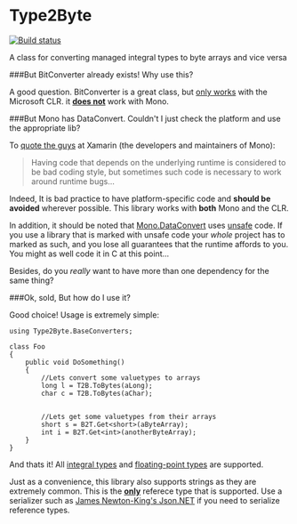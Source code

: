Type2Byte
=========

[![Build status](https://ci.appveyor.com/api/projects/status?id=1kikr01m0cg5rpy6)](https://ci.appveyor.com/project/type2byte)

A class for converting managed integral types to byte arrays and vice versa


###But BitConverter already exists! Why use this?

A good question. BitConverter is a great class, but [only works](http://www.mono-project.com/Mono_DataConvert#Problems_with_the_CLI.27s_System.BitConverter) with the Microsoft CLR. it <b><u>does not</u></b> work with Mono.



###But Mono has DataConvert. Couldn't I just check the platform and use the appropriate lib?

To [quote the guys](http://www.mono-project.com/FAQ:_Technical#Mono_Platforms) at Xamarin (the developers and maintainers of Mono):
>Having code that depends on the underlying runtime is considered to be bad coding style, but sometimes such code is necessary to work around runtime bugs...

Indeed, It is bad practice to have platform-specific code and <b>should be avoided</b> wherever possible. This library works with <b>both</b> Mono and the CLR. 

In addition, it should be noted that [Mono.DataConvert](https://raw.github.com/mono/mono/master/mcs/class/corlib/Mono/DataConverter.cs) uses [unsafe](http://msdn.microsoft.com/en-us/library/t2yzs44b.aspx) code. If you use a library that is marked with unsafe code your <i>whole</i> project has to marked as such, and you lose all guarantees that the runtime affords to you. You might as well code it in C at this point...

Besides, do you <i>really</i> want to have more than one dependency for the same thing?



###Ok, sold, But how do I use it?

Good choice! Usage is extremely simple:

    using Type2Byte.BaseConverters;
	
	class Foo
	{
		public void DoSomething()
		{
			//Lets convert some valuetypes to arrays
			long l = T2B.ToBytes(aLong);
			char c = T2B.ToBytes(aChar);
			

			//Lets get some valuetypes from their arrays
			short s = B2T.Get<short>(aByteArray);
			int i = B2T.Get<int>(anotherByteArray);
		}
	}
	
And thats it! All [integral types](http://msdn.microsoft.com/en-us/library/exx3b86w.aspx) and [floating-point types](http://msdn.microsoft.com/en-us/library/9ahet949.aspx) are supported.

Just as a convenience, this library also supports strings as they are extremely common. This is the <b><u>only</u></b> referece type that is supported. Use a serializer such as [James Newton-King's Json.NET](http://james.newtonking.com/json) if you need to serialize reference types.
		
		
